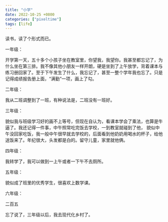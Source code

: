 ```yaml
---
title: "小学"
date: 2022-10-25 +0800
categories: ["pixeltime"]
tags: [life]
---
```

 
读书，读了个形式而已。

一年级：

开学第一天，五十多个小孩子坐在教室里，你望我，我望你。我甚至都忘记了，为什么坐在第三排。我不像其他小朋友一样开朗，硬是坐到了上午放学，背着课本与练习册回家了。至于下午发生了什么，我忘记了，甚至一整个学年我也忘了。只是记得成绩报告册上面，“满勤”一项，画上了勾。


二年级：

我从二班调整到了一班，有种说法是，二班没有一班好。


三年级：

貌似我与班级学习好的画不上等号，但现在自认为，看课本学会了乘法，也算是牛逼了。我还记得一件事，中午照常吃完饭去学校，一到教室就碰到了他，
貌似中午没回家吃饭，我一般中午很早就去学校的，后面看到他奶奶用喝水的杯子，给他送饭来了。年纪很大，头发都是白的。留守儿童，家里就他俩。


四年级：

我转学了，我可以做到一上午或者一下午不去厕所。


五年级：

貌似成了班里的优秀学生，很喜欢上数学课。


六年级：

二百五


忘了说了，三年级以后，我去现代化乡村了。